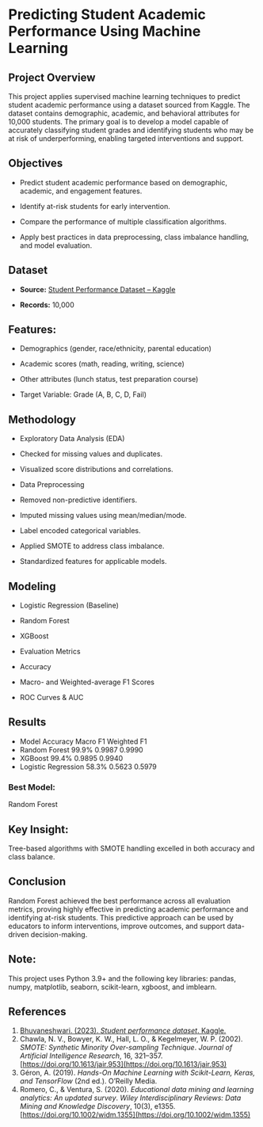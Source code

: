 # **Predicting Student Academic Performance Using Machine Learning**

## **Project Overview**
This project applies supervised machine learning techniques to predict student academic performance using a dataset sourced from Kaggle. The dataset contains demographic, academic, and behavioral attributes for 10,000 students. The primary goal is to develop a model capable of accurately classifying student grades and identifying students who may be at risk of underperforming, enabling targeted interventions and support.

## **Objectives**
- Predict student academic performance based on demographic, academic, and engagement features.

- Identify at-risk students for early intervention.

- Compare the performance of multiple classification algorithms.

- Apply best practices in data preprocessing, class imbalance handling, and model evaluation.

## **Dataset**
- **Source:** [Student Performance Dataset – Kaggle](https://www.kaggle.com/datasets/bhuvaneshwarisa/student-performance-dataset)

- **Records:** 10,000

## **Features:**

- Demographics (gender, race/ethnicity, parental education)

- Academic scores (math, reading, writing, science)

- Other attributes (lunch status, test preparation course)

- Target Variable: Grade (A, B, C, D, Fail)

## **Methodology**
- Exploratory Data Analysis (EDA)

- Checked for missing values and duplicates.

- Visualized score distributions and correlations.

- Data Preprocessing

- Removed non-predictive identifiers.

- Imputed missing values using mean/median/mode.

- Label encoded categorical variables.

- Applied SMOTE to address class imbalance.

- Standardized features for applicable models.

## **Modeling**

- Logistic Regression (Baseline)

- Random Forest

- XGBoost

- Evaluation Metrics

- Accuracy

- Macro- and Weighted-average F1 Scores

- ROC Curves & AUC

## **Results**
- Model	Accuracy	Macro F1	Weighted F1
- Random Forest	99.9%	0.9987	0.9990
- XGBoost	99.4%	0.9895	0.9940
- Logistic Regression	58.3%	0.5623	0.5979

### **Best Model:** 
Random Forest

## **Key Insight:** 
Tree-based algorithms with SMOTE handling excelled in both accuracy and class balance.

## **Conclusion**
Random Forest achieved the best performance across all evaluation metrics, proving highly effective in predicting academic performance and identifying at-risk students. This predictive approach can be used by educators to inform interventions, improve outcomes, and support data-driven decision-making.

## **Note:** 
This project uses Python 3.9+ and the following key libraries: pandas, numpy, matplotlib, seaborn, scikit-learn, xgboost, and imblearn.

## References

1. [Bhuvaneshwari. (2023). *Student performance dataset*. Kaggle.](https://www.kaggle.com/datasets/bhuvaneshwarisa/student-performance-dataset)  
2. Chawla, N. V., Bowyer, K. W., Hall, L. O., & Kegelmeyer, W. P. (2002). *SMOTE: Synthetic Minority Over-sampling Technique*. *Journal of Artificial Intelligence Research*, 16, 321–357. [https://doi.org/10.1613/jair.953](https://doi.org/10.1613/jair.953)  
3. Géron, A. (2019). *Hands-On Machine Learning with Scikit-Learn, Keras, and TensorFlow* (2nd ed.). O’Reilly Media.  
4. Romero, C., & Ventura, S. (2020). *Educational data mining and learning analytics: An updated survey*. *Wiley Interdisciplinary Reviews: Data Mining and Knowledge Discovery*, 10(3), e1355. [https://doi.org/10.1002/widm.1355](https://doi.org/10.1002/widm.1355)  

